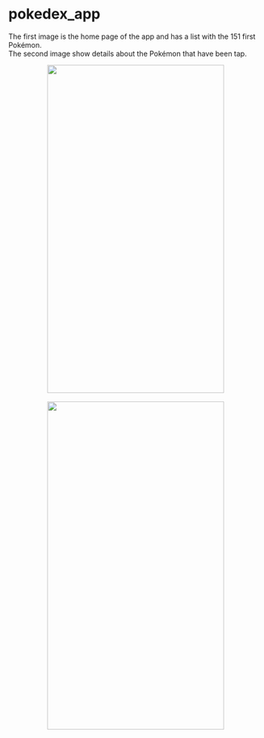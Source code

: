 # pokedex_app

The first image is the home page of the app and has a list with the 151 first Pokémon.
<br>
The second image show details about the Pokémon that have been tap.

<div align="center">
<img src="https://user-images.githubusercontent.com/73727609/175563179-99c01013-b270-437a-a205-f21d41d70655.png" width="350px" height ="650" />
</div>
<br>
<div align="center">
<img src="https://user-images.githubusercontent.com/73727609/175563725-77d1c0e5-f812-4cd3-a310-a7b388dbd0bb.png" width="350px" height ="650" />
</div>

